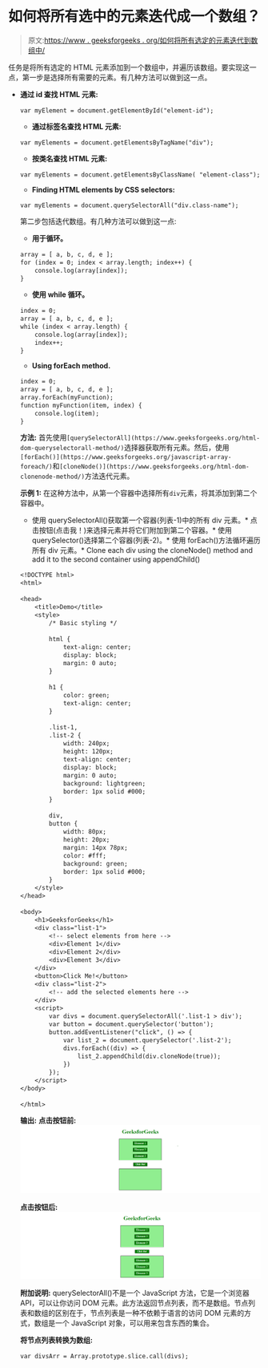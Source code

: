 # 如何将所有选中的元素迭代成一个数组？

> 原文:[https://www . geeksforgeeks . org/如何将所有选定的元素迭代到数组中/](https://www.geeksforgeeks.org/how-to-iterate-through-all-selected-elements-into-an-array/)

任务是将所有选定的 HTML 元素添加到一个数组中，并遍历该数组。要实现这一点，第一步是选择所有需要的元素。有几种方法可以做到这一点。

*   **通过 id 查找 HTML 元素:**

    ```
    var myElement = document.getElementById("element-id");
    ```

    *   **通过标签名查找 HTML 元素:**

    ```
    var myElements = document.getElementsByTagName("div");
    ```

    *   **按类名查找 HTML 元素:**

    ```
    var myElements = document.getElementsByClassName( "element-class");
    ```

    *   **Finding HTML elements by CSS selectors:**

    ```
    var myElements = document.querySelectorAll("div.class-name");
    ```

    第二步包括迭代数组。有几种方法可以做到这一点:

    *   **用于循环。**

    ```
    array = [ a, b, c, d, e ];
    for (index = 0; index < array.length; index++) { 
        console.log(array[index]); 
    }
    ```

    *   **使用 while 循环。**

    ```
    index = 0; 
    array = [ a, b, c, d, e ]; 
    while (index < array.length) { 
        console.log(array[index]); 
        index++; 
    }
    ```

    *   **Using forEach method.**

    ```
    index = 0; 
    array = [ a, b, c, d, e ]; 
    array.forEach(myFunction); 
    function myFunction(item, index) { 
        console.log(item); 
    }
    ```

    **方法:**
    首先使用`[querySelectorAll](https://www.geeksforgeeks.org/html-dom-queryselectorall-method/)`选择器获取所有元素。然后，使用`[forEach()](https://www.geeksforgeeks.org/javascript-array-foreach/)`和`[cloneNode()](https://www.geeksforgeeks.org/html-dom-clonenode-method/)`方法迭代元素。

    **示例 1:**
    在这种方法中，从第一个容器中选择所有`div`元素，将其添加到第二个容器中。

    *   使用 querySelectorAll()获取第一个容器(列表-1)中的所有 div 元素。*   点击按钮(点击我！)来选择元素并将它们附加到第二个容器。*   使用 querySelector()选择第二个容器(列表-2)。*   使用 forEach()方法循环遍历所有 div 元素。*   Clone each div using the cloneNode() method and add it to the second container using appendChild()

    ```
    <!DOCTYPE html>
    <html>

    <head>
        <title>Demo</title>
        <style>
            /* Basic styling */

            html {
                text-align: center;
                display: block;
                margin: 0 auto;
            }

            h1 {
                color: green;
                text-align: center;
            }

            .list-1,
            .list-2 {
                width: 240px;
                height: 120px;
                text-align: center;
                display: block;
                margin: 0 auto;
                background: lightgreen;
                border: 1px solid #000;
            }

            div,
            button {
                width: 80px;
                height: 20px;
                margin: 14px 78px;
                color: #fff;
                background: green;
                border: 1px solid #000;
            }
        </style>
    </head>

    <body>
        <h1>GeeksforGeeks</h1>
        <div class="list-1">
            <!-- select elements from here -->
            <div>Element 1</div>
            <div>Element 2</div>
            <div>Element 3</div>
        </div>
        <button>Click Me!</button>
        <div class="list-2">
            <!-- add the selected elements here -->
        </div>
        <script>
            var divs = document.querySelectorAll('.list-1 > div');
            var button = document.querySelector('button');
            button.addEventListener("click", () => {
                var list_2 = document.querySelector('.list-2');
                divs.forEach((div) => {
                    list_2.appendChild(div.cloneNode(true));
                })
            });
        </script>
    </body>

    </html>
    ```

    **输出:**
    **点击按钮前:**
    ![](img/ec124e419948ad56035794b02254cd32.png)

    **点击按钮后:**
    ![](img/d0bb02e12d4c405267b786158203a22c.png)

    **附加说明:**
    querySelectorAll()不是一个 JavaScript 方法，它是一个浏览器 API，可以让你访问 DOM 元素。此方法返回节点列表，而不是数组。节点列表和数组的区别在于，节点列表是一种不依赖于语言的访问 DOM 元素的方式，数组是一个 JavaScript 对象，可以用来包含东西的集合。

    **将节点列表转换为数组:**

    ```
    var divsArr = Array.prototype.slice.call(divs);
    ```